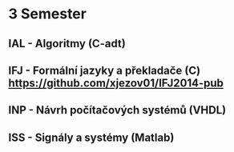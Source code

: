 # 3 Semester
## IAL - Algoritmy (C-adt)
## IFJ - Formální jazyky a překladače (C)  https://github.com/xjezov01/IFJ2014-pub
## INP - Návrh počítačových systémů (VHDL)
## ISS - Signály a systémy (Matlab)
